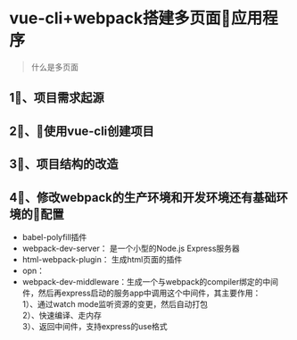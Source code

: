 # vue-cli+webpack搭建多页面应用程序  
> 什么是多页面

## 1⃣️、项目需求起源  

## 2⃣️、使用vue-cli创建项目  

## 3⃣️、项目结构的改造  
 
## 4⃣、修改webpack的生产环境和开发环境还有基础环境的配置    


- babel-polyfill插件
- webpack-dev-server： 是一个小型的Node.js Express服务器
- html-webpack-plugin： 生成html页面的插件
- opn：
- webpack-dev-middleware：生成一个与webpack的compiler绑定的中间件，然后再express启动的服务app中调用这个中间件，其主要作用：  
    1）、通过watch mode监听资源的变更，然后自动打包  
    2）、快速编译、走内存  
    3）、返回中间件，支持express的use格式
